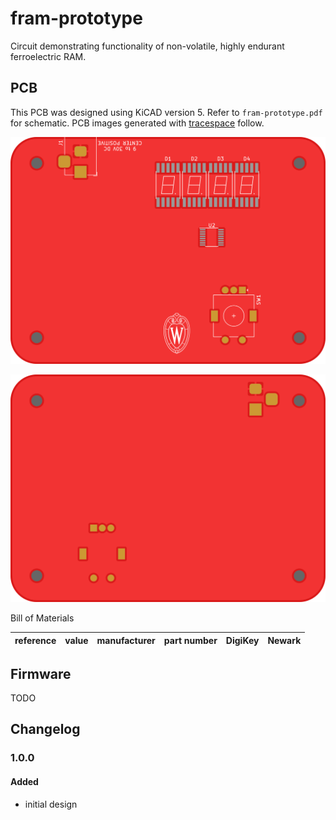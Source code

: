 # fram-prototype

Circuit demonstrating functionality of non-volatile, highly endurant ferroelectric RAM.

## PCB

This PCB was designed using KiCAD version 5.
Refer to `fram-prototype.pdf` for schematic.
PCB images generated with [tracespace](https://github.com/tracespace/tracespace) follow.

![top](./top.png "PCB top view")

![bottom](./bottom.png "PCB bottom view")

Bill of Materials

| reference      | value         | manufacturer | part number | DigiKey | Newark |
| :------------- | :------------ | :----------- | :---------- | :------ | :----- |

## Firmware

TODO

## Changelog

### 1.0.0

#### Added
- initial design

